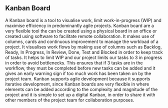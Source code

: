 ## Kanban Board

A Kanban board is a tool to visualise work, limit work-in-progress (WIP) and maximise efficiency in predominantly agile projects. Kanban board are a very flexible tool the can be created using a physical board in an office or created using software to facilitate remote collaboration. It makes use of columns, cards and continuous improvement to manage the workload of a project. It visualises work flows by making use of columns such as Backlog, Ready, In Progress, In Review, Done, Test and Blocked in order to keep track of tasks. It helps to limit WIP and our project limits our tasks to 3 in progress in order to avoid bottlenecks. This ensures that if 3 tasks are in the workflow, they must be completed before new tasks can be added and it gives an early warning sign if too much work has been taken on by the project team. Kanban supports agile development because it supports iterative development, since Kanban boards are very flexible in where elements can be added according to the complexity and magnitude of the project and it is simple to set up a digital Kanban, in order to share it with other members of the project team for collaboration purposes. 

